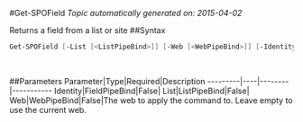 #Get-SPOField
*Topic automatically generated on: 2015-04-02*

Returns a field from a list or site
##Syntax
```powershell
Get-SPOField [-List [<ListPipeBind>]] [-Web [<WebPipeBind>]] [-Identity [<FieldPipeBind>]]
```
&nbsp;

##Parameters
Parameter|Type|Required|Description
---------|----|--------|-----------
Identity|FieldPipeBind|False|
List|ListPipeBind|False|
Web|WebPipeBind|False|The web to apply the command to. Leave empty to use the current web.
